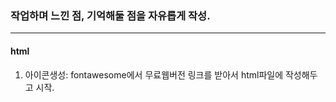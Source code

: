 ### 작업하며 느낀 점, 기억해둘 점을 자유롭게 작성.
----
#### html
 1. 아이콘생성: fontawesome에서 무료웹버전 링크를 받아서 html파일에 작성해두고 시작.
